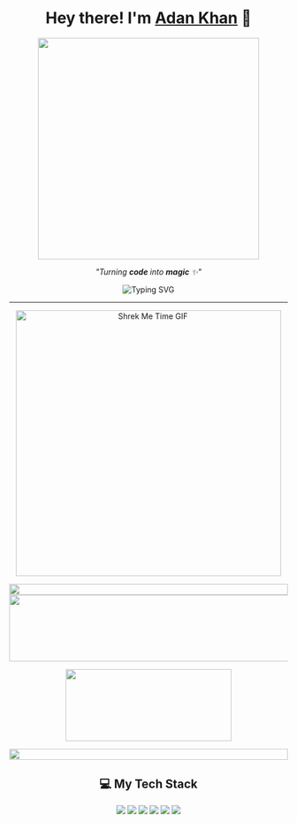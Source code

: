<h1 align="center">Hey there! I'm <a href="https://github.com/AdanKhan22">Adan Khan</a> 👋</h1>

<p align="center">
  <img src="https://user-images.githubusercontent.com/67393540/126874650-0a0a8cb4-bf3e-4632-9efb-885d9e730eee.gif" width="400px">
</p>

<p align="center">
  <i>"Turning <b>code</b> into <b>magic</b> ✨"</i>
</p>

<p align="center">
  <img src="https://readme-typing-svg.herokuapp.com?font=Fira+Code&size=22&color=04D361&center=true&vCenter=true&width=440&height=45&lines=Full+Stack+Developer;Open+Source+Enthusiast;Lifelong+Learner;Tech+Lover+%E2%9C%A8;Ready+to+collaborate!" alt="Typing SVG">
</p>

---

<p align="center">
  <img src="https://media.giphy.com/media/VeOAG5fkGAdEodtKfW/giphy.gif" width="480" height="480" alt="Shrek Me Time GIF">
</p>

<!--📏LINE-->
<img src="https://i.imgur.com/dBaSKWF.gif" height="20" width="100%">

<!--🖼️ILOVEOPENSOURCE-->
<img src="https://i.imgur.com/AZa5yxa.png" height="120" width="600">

<!--🎵SPOTIFY / 🌐WEBSITE: https://github.com/kittinan/spotify-github-profile -->
<p align="center">
<a href="https://www.youtube.com/watch?v=vdB-8eLEW8g"><img src="https://raw.githubusercontent.com/trinib/spotify-github-profile/master/img/default.svg" height="130" width="300"></a>

<!--📏LINE-->
<p align="center">
<img src="https://i.imgur.com/dBaSKWF.gif" height="20" width="100%">

<h2 align="center">💻 My Tech Stack</h2> <p align="center"> <img src="https://img.shields.io/badge/-HTML5-E34F26?style=flat-square&logo=html5&logoColor=white" /> <img src="https://img.shields.io/badge/-CSS3-1572B6?style=flat-square&logo=css3" /> <img src="https://img.shields.io/badge/-JavaScript-F7DF1E?style=flat-square&logo=javascript&logoColor=black" /> <img src="https://img.shields.io/badge/-React-61DAFB?style=flat-square&logo=react&logoColor=black" /> <img src="https://img.shields.io/badge/-Node.js-339933?style=flat-square&logo=node.js&logoColor=white" /> <img src="https://img.shields.io/badge/-Git-F05032?style=flat-square&logo=git&logoColor=white" /> </p>
